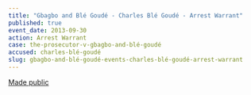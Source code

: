 ```yaml
---
title: "Gbagbo and Blé Goudé - Charles Blé Goudé - Arrest Warrant"
published: true
event_date: 2013-09-30
action: Arrest Warrant
case: the-prosecutor-v-gbagbo-and-blé-goudé
accused: charles-blé-goudé
slug: gbagbo-and-blé-goudé-events-charles-blé-goudé-arrest-warrant
---
```


[Made public](http://www.icc-cpi.int/iccdocs/doc/doc1292069.pdf)

